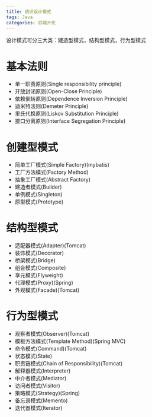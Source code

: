 ```yaml
---
title: 初识设计模式
tags: Java
categories: 后端开发
---
```


设计模式可分三大类：建造型模式，结构型模式，行为型模式
<!-- more -->

# 基本法则
* 单一职责原则(Single responsibility principle)
* 开放封闭原则(Open-Close Principle)
* 依赖倒转原则(Dependence Inversion Principle)
* 迪米特法则(Demeter Principle)
* 里氏代换原则(Liskov Substitution Principle)
* 接口分离原则(Interface Segregation Principle)

# 创建型模式
* 简单工厂模式(Simple Factory)(mybatis)
* 工厂方法模式(Factory Method)
* 抽象工厂模式(Abstract Factory)
* 建造者模式(Builder)
* 单例模式(Singleton)
* 原型模式(Prototype)

# 结构型模式
* 适配器模式(Adapter)(Tomcat)
* 装饰模式(Decorator)
* 桥架模式(Bridge)
* 组合模式(Composite)
* 享元模式(Flyweight)
* 代理模式(Proxy)(Spring)
* 外观模式(Facade)(Tomcat)

# 行为型模式
* 观察者模式(Observer)(Tomcat)
* 模板方法模式(Template Method)(Spring MVC)
* 命令模式(Command)(Tomcat)
* 状态模式(State)
* 职责链模式(Chain of Responsibility)(Tomcat)
* 解释器模式(Interpreter)
* 中介者模式(Mediator)
* 访问者模式(Visitor)
* 策略模式(Strategy)(Spring)
* 备忘录模式(Memento)
* 迭代器模式(Iterator)
